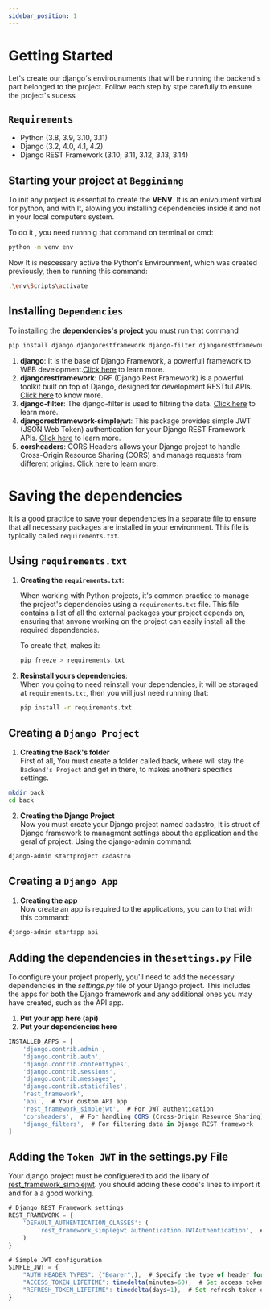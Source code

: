 ```yaml
---
sidebar_position: 1
---
```


# Getting Started

Let's create our django´s envirounuments that will be running the backend`s part belonged to the project. Follow each step by stpe
carefully to ensure the project's sucess

## `Requirements`

- Python (3.8, 3.9, 3.10, 3.11)  
- Django (3.2, 4.0, 4.1, 4.2)  
- Django REST Framework (3.10, 3.11, 3.12, 3.13, 3.14)  

## Starting your project at `Beggininng` 

To init any project is essential to create the **VENV**.
It is an enivoument virtual for python, and with It, alowing you installing dependencies inside it and not in your
local computers system.

To do it , you need runnnig that command on terminal or cmd:

```bash
python -m venv env
```

Now It is nescessary active the Python's Envirounment, which was created previously, then to running this command:

```bash
.\env\Scripts\activate
```

## Installing `Dependencies`

To installing the **dependencies's project** you must run that command
```bash
pip install django djangorestframework django-filter djangorestframework-simplejwt corsheaders

```
  1. **django**: It is the base of Django Framework, a powerfull framework to WEB development.[Click here](https://www.djangoproject.com/) to learn more.
  2. **djangorestframework**: DRF (Django Rest Framework) is a powerful toolkit built on top of Django, designed for development RESTful APIs.
  [Click here](https://www.django-rest-framework.org/) to know more.
  3. **django-filter**: The django-filter is used to filtring the data. [Click here](https://django-filter.readthedocs.io/en/stable/guide/usage.html) to learn more.
  4. **djangorestframework-simplejwt**: This package provides simple JWT (JSON Web Token) authentication for your Django REST Framework APIs. [Click here](https://django-rest-framework-simplejwt.readthedocs.io/en/latest/) to learn more.
  5. **corsheaders**: CORS Headers allows your Django project to handle Cross-Origin Resource Sharing (CORS) and manage requests from different origins. [Click here](https://pypi.org/project/django-cors-headers/) to learn more.


# Saving the dependencies

It is a good practice to save your dependencies in a separate file to ensure that all necessary packages are installed in your environment. This file is typically called `requirements.txt`.

## Using `requirements.txt`

1. **Creating the `requirements.txt`**:  

   When working with Python projects, it's common practice to manage the project's dependencies using a `requirements.txt` file. This file contains a list of all the external packages your project depends on, ensuring that anyone working on the project can easily install all the required dependencies.

   To create that, makes it:

   ```bash
   pip freeze > requirements.txt
   ```

2. **Resinstall yours dependencies**:  
  When you going to need reinstall your dependencies, it will be storaged at `requirements.txt`, then you will just need running that:

   ```bash
   pip install -r requirements.txt
   ```


## Creating a `Django Project`

  1. **Creating the Back's folder**  
  First of all, You must create a folder called back, where will stay the `Backend's Project` and get in there, to makes anothers specifics settings.

   ```bash
   mkdir back
   cd back
   ```

  2. **Creating the Django Project**    
  Now you must create your Django project named cadastro, It is struct of Django framework to managment settings about the application and the geral of project. Using the django-admin command:

  ```bash
  django-admin startproject cadastro
  ```

## Creating a `Django App`

  1. **Creating the app**  
  Now create an app is required to the applications, you can to that with this command:

   ```bash
   django-admin startapp api

   ```


## Adding the dependencies in the`settings.py` File

To configure your project properly, you'll need to add the necessary dependencies in the *settings.py* file of your Django project. This includes the apps for both the Django framework and any additional ones you may have created, such as the API app.

  1. **Put your app here (api)**
  2. **Put your dependencies here**

```jsx title="back/cadastro/settings.py"
INSTALLED_APPS = [
    'django.contrib.admin',
    'django.contrib.auth',
    'django.contrib.contenttypes',
    'django.contrib.sessions',
    'django.contrib.messages',
    'django.contrib.staticfiles',
    'rest_framework',
    'api',  # Your custom API app
    'rest_framework_simplejwt',  # For JWT authentication
    'corsheaders',  # For handling CORS (Cross-Origin Resource Sharing)
    'django_filters',  # For filtering data in Django REST framework
]

````


## Adding the `Token JWT` in the settings.py File

Your django project must be configuered 
to add the libary of [rest_framework_simplejwt](https://django-rest-framework-simplejwt.readthedocs.io/en/latest/getting_started.html).
you should adding these code's lines to import it and for a a good working.

```jsx title="back/cadastro/settings.py"
# Django REST Framework settings
REST_FRAMEWORK = {
    'DEFAULT_AUTHENTICATION_CLASSES': (
        'rest_framework_simplejwt.authentication.JWTAuthentication',  # Use JWT for authentication
    )
}

# Simple JWT configuration
SIMPLE_JWT = {
    "AUTH_HEADER_TYPES": ("Bearer",),  # Specify the type of header for token authorization
    "ACCESS_TOKEN_LIFETIME": timedelta(minutes=60),  # Set access token expiration time (60 minutes)
    "REFRESH_TOKEN_LIFETIME": timedelta(days=1),  # Set refresh token expiration time (1 day)
}

````


